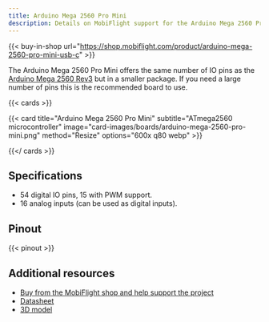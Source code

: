 ```yaml
---
title: Arduino Mega 2560 Pro Mini
description: Details on MobiFlight support for the Arduino Mega 2560 Pro Mini
---
```


{{< buy-in-shop url="https://shop.mobiflight.com/product/arduino-mega-2560-pro-mini-usb-c" >}}

The Arduino Mega 2560 Pro Mini offers the same number of IO pins as the [Arduino Mega 2560 Rev3](../arduino-mega-2560) but in a smaller package. If you need a large number of pins this is the recommended board to use.

{{< cards >}}

{{< card title="Arduino Mega 2560 Pro Mini" subtitle="ATmega2560 microcontroller" image="card-images/boards/arduino-mega-2560-pro-mini.png" method="Resize" options="600x q80 webp" >}}

{{</ cards >}}

## Specifications

- 54 digital IO pins, 15 with PWM support.
- 16 analog inputs (can be used as digital inputs).

## Pinout

{{< pinout >}}

## Additional resources

- [Buy from the MobiFlight shop and help support the project](https://shop.mobiflight.com/product/arduino-mega-2560-pro-mini-usb-c)
- [Datasheet](https://www.enmindustry.de/WebRoot/Store31/Shops/88169453/5FFE/0DC7/1617/A559/78B1/0A0C/6D12/6D9F/Mega2650PRO-Datasheet.pdf)
- [3D model](https://grabcad.com/library/arduino-mega-2560-pro-3)
